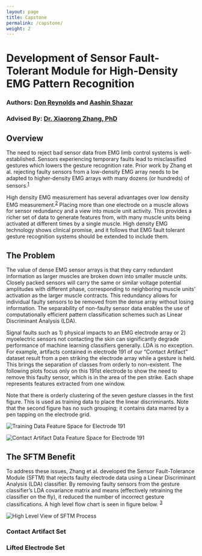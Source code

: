 ```yaml
---
layout: page
title: Capstone
permalink: /capstone/
weight: 2
---
```



# **Development of Sensor Fault-Tolerant Module for High-Density EMG Pattern Recognition**

### Authors: [Don Reynolds](https://www.linkedin.com/in/donvision/ "Don Reynolds") and [Aashin Shazar](https://www.linkedin.com/in/aashinshazar/ " Aashin Shazar")
### Advised By: [Dr. Xiaorong Zhang, PhD](http://www.sfsu-icelab.org/people/ "Dr. Xiaorong Zhang, PhD")

## Overview
The need to reject bad sensor data from EMG limb control systems is well-established. Sensors experiencing temporary faults lead to misclassified gestures which lowers the gesture recognition rate. Prior work by Zhang et al. rejecting faulty sensors from a low-density EMG array needs to be adapted to higher-density EMG arrays with many dozens (or hundreds) of sensors.<sup>[1](https://pubmed.ncbi.nlm.nih.gov/25888946/)</sup> 

High density EMG measurement has several advantages over low density EMG measurement.<sup>[2](https://ncbi.nlm.nih.gov/pubmed/17085302)</sup> Placing more than one electrode on a muscle allows for sensor redundancy and a view into muscle unit activity. This provides a richer set of data to generate features from, with many muscle units being activated at different times by a single muscle. High density EMG technology shows clinical promise, and it follows that EMG fault tolerant gesture recognition systems should be extended to include them.

## The Problem
The value of dense EMG sensor arrays is that they carry redundant information as larger muscles are broken down into smaller muscle units. Closely packed sensors will carry the same or similar voltage potential amplitudes with different phase, corresponding to neighboring muscle units’ activation as the larger muscle contracts. This redundancy allows for individual faulty sensors to be removed from the dense array without losing information. The separability of non-faulty sensor data enables the use of computationally efficient pattern classification schemes such as Linear Discriminant Analysis (LDA).

Signal faults such as 1) physical impacts to an EMG electrode array or 2) myoelectric sensors not contacting the skin can significantly degrade performance of machine learning classifiers generally. LDA is no exception. For example,  artifacts contained in electrode 191 of our “Contact Artifact” dataset result from a pen striking the electrode array while a gesture is held. This brings the separation of classes from orderly to non-existent. The following plots focus only on this 191st electrode to show the need to remove this faulty sensor, which is in the area of the pen strike. Each shape represents features extracted from one window.

Note that there is orderly clustering of the seven gesture classes in the first figure. This is used as training data to place the linear discriminants. Note that the second figure has no such grouping; it contains data marred by a pen tapping on the electrode grid.

![Training Data Feature Space for Electrode 191](http:ashazar.me/assets/t1.jpg)

![Contact Artifact Data Feature Space for Electrode 191](http:ashazar.me/assets/t2.jpg)
## The SFTM Benefit

To address these issues, Zhang et al. developed the Sensor Fault-Tolerance Module (SFTM) that rejects faulty electrode data using a Linear Discriminant Analysis (LDA) classifier. By removing faulty sensors from the gesture classifier’s LDA covariance matrix and means (effectively retraining the classifier on the fly), it  reduced the number of incorrect gesture classifications. A high level  flow chart is seen in figure below. <sup>[3](https://pubmed.ncbi.nlm.nih.gov/25888946/)</sup>

![High Level View of SFTM Process](http:ashazar.me/assets/SFTM.jpg)

### Contact Artifact Set

### Lifted Electrode Set